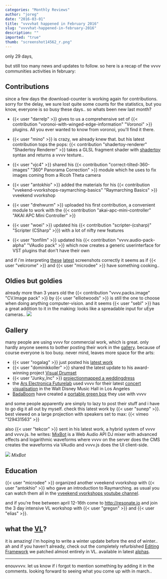 ```yaml
---
categories: "Monthly Reviews"
author: "joreg"
date: "2016-03-01"
title: "vvvvhat happened in February 2016"
slug: "vvvvhat-happened-in-february-2016"
description: ""
imported: "true"
thumb: "screenshot14562_r.png"
---
```


only 29 days,

but still too many news and updates to follow. so here is a recap of the vvvv communities activities in february:

## Contributions

since a few days the download-counter is working again for contributions. sorry for the delay, we sure lost quite some counts for the statistics, but you know, everyone is so busy these days.. so whats been new last month?

* {{< user "darrelp" >}} gives to us a comprehensive set of {{< contribution "voronoi-with-winged-edge-information" "Voronoi" >}} plugins. All you ever wanted to know from voronoi, you'll find it there. 
* {{< user "mino" >}} is crazy, we already knew that. but his latest contribution tops the pops: {{< contribution "shadertoy-renderer" "Shadertoy Renderer" >}} takes a GLSL fragment shader with [shadertoy](https://www.shadertoy.com/) syntax and returns a vvvv texture..
* {{< user "vjc4" >}} shared his {{< contribution "correct-tilted-360-images" "360° Panorama Correction" >}} module which he uses to fix images coming from a Ricoh Theta camera
* {{< user "antokhio" >}} added the materials for his {{< contribution "vvekend-vvorkshops-raymarching-basics" "Raymarching Basics" >}} vveekend vvorkshop
* {{< user "drehwurm" >}} uploaded his first contribution, a convenient module to work with the {{< contribution "akai-apc-mini-controller" "AKAI APC Mini Controller" >}}

* {{< user "woei" >}} updated his {{< contribution "scripter-(csharp)" "Scripter (CSharp" >}}) with a lot of nifty new features
* {{< user "tonfilm" >}} updated his {{< contribution "vvvv.audio-pack-alpha" "VAudio pack" >}} which now creates a generic userinterface for VST plugins that don't have their own

and if i'm interpreting [these](/blog/strong-typing-made-easy) [latest](/blog/generictest) screenshots correctly it seems as if {{< user "velcrome" >}} and {{< user "microdee" >}} have something cooking..

## Oldies but goldies

already more than 3 years old the {{< contribution "vvvv.packs.image" "CV.Image pack" >}} by {{< user "elliotwoods" >}} is still the one to choose when doing anything computer-vision. and it seems {{< user "sebl" >}} has a great addition to it in the making: looks like a spreadable input for uEye cameras..
![](screenshot14562_r.png) 


## Gallery

many people are using vvvv for commercial work, which is great. only hardly anyone seems to bother posting their work in the [gallery](https://visualprogramming.net/#Showcase). because of course everyone is too busy. never mind, leaves more space for the arts:
* {{< user "rogalag" >}} just posted his [latest work](/blog/installation-review)
* {{< user "dominikkoller" >}} shared the latest update to his award-winning project [Visual Drumset](/blog/davidecks-drums-present-visualdrumset)
* {{< user "Junky_Inc" >}} [projectionmapped a weddingdress](/blog/wedding-dress-projection-mapping)
* the [Ars Electronica Futurelab](http://www.aec.at/futurelab) used vvvv for their latest [concert visualisation](http://www.aec.at/aeblog/2016/02/16/mothergoose/) in the Walt Disney Music Hall in Los Angeles
* [BadaBoom](https://vvvv.org/businesses/badaboom.berlin) have created a [portable green box](http://badaboom.berlin/2016/01/15/portable-green-box/) they use with vvvv

and some people apparently are simply to lazy to post their stuff and i have to go dig it all out by myself. check this latest work by {{< user "sunep" >}}. best viewed on a large projection with speakers set to max:
{{< vimeo "129431563" >}}

also {{< user "tekcor" >}} sent in his latest work, a hybrid system of vvvv and vvvv.js. he writes: [MixBot](http://www.symbioticcube.com/MixBot) is a Web Audio API DJ mixer with advanced effects and logarithmic waveforms where vvvv on the server does the CMS creates the waveforms via VAudio and vvvv.js does the UI client-side.

![](MixBotBeta_fb_m_r.jpg)
*MixBot*

## Education

{{< user "microdee" >}} organized another vveekend vvorkshop with {{< user "antokhio" >}} who gave an introduction to Raymarching. as usual you can watch them all in the [vveekend vvorkshops youtube channel](https://www.youtube.com/channel/UCa8Vqigdbq5Gam_6dcGdNBw).

and if you're free between april 12-16th come to <http://resonate.io> and join the 3 day intensive VL workshop with {{< user "gregsn" >}} and {{< user "elias" >}}.

## what the [VL](https://betadocs.vvvv.org/using-vvvv/vl.html)?

it is amazing! i'm hoping to write a winter update before the end of winter.. ah and if you haven't already, check out the completely refurbished [Editing Framework](/blog/2016/introducing-the-editing-framework) we patched almost entirely in VL. available in latest [alphas](https://vvvv.org/downloads/previews).

---
enouvvvv. let us know if i forgot to mention something by adding it in the comments. looking forward to seeing what you come up with in march..